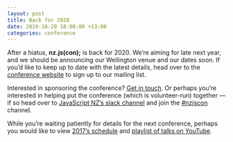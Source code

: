 ```yaml
---
layout: post
title: Back for 2020
date: 2019-10-20 18:00:00 +13:00
categories: conference
---
```


After a hiatus, **nz.js(con);** is back for 2020. We’re aiming for late next
year, and we should be announcing our Wellington venue and our dates soon. If
you’d like to keep up to date with the latest details, head over to the
[conference website](https://conference.javascript.org.nz) to sign up to our
mailing list.

Interested in sponsoring the conference? [Get in
touch](mailto:conference@javascript.org.nz). Or perhaps you’re interested in
helping put the conference (which is volunteer-run) together — if so head over
to [JavaScript NZ’s slack channel](https://javascript.org.nz/slack) and join the
[#nzjscon](https://javascriptnewzealand.slack.com/messages/nzjscon/) channel.

While you’re waiting patiently for details for the next conference, perhaps you
would like to view [2017’s schedule](/2017/schedule) and  [playlist of talks on
YouTube](https://www.youtube.com/playlist?list=PLE58b5NgENKm3h5r2R17Q4ypZIGjDI4nl).
